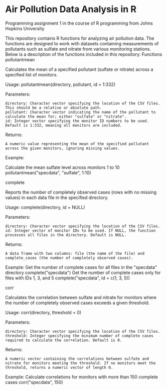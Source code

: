 # Air Pollution Data Analysis in R
Programming assignment 1 in the course of R programming from Johns Hopkins University

This repository contains R functions for analyzing air pollution data. The functions are designed to work with datasets containing measurements of pollutants such as sulfate and nitrate from various monitoring stations. Below is a description of the functions included in this repository:
Functions
pollutantmean

Calculates the mean of a specified pollutant (sulfate or nitrate) across a specified list of monitors.

Usage:
pollutantmean(directory, pollutant, id = 1:332)

Parameters:

    directory: Character vector specifying the location of the CSV files. This should be a relative or absolute path.
    pollutant: Character vector indicating the name of the pollutant to calculate the mean for; either "sulfate" or "nitrate".
    id: Integer vector specifying the monitor ID numbers to be used. Default is 1:332, meaning all monitors are included.

Returns:

    A numeric value representing the mean of the specified pollutant across the given monitors, ignoring missing values.

Example:

Calculate the mean sulfate level across monitors 1 to 10
pollutantmean("specdata", "sulfate", 1:10)

complete

Reports the number of completely observed cases (rows with no missing values) in each data file in the specified directory.

Usage:
complete(directory, id = NULL)

Parameters:

    directory: Character vector specifying the location of the CSV files.
    id: Integer vector of monitor IDs to be used. If NULL, the function processes all files in the directory. Default is NULL.

Returns:

    A data frame with two columns: file (the name of the file) and complete_cases (the number of completely observed cases).

Example:
Get the number of complete cases for all files in the "specdata" directory
complete("specdata")
Get the number of complete cases only for files with IDs 1, 3, and 5
complete("specdata", id = c(1, 3, 5))

corr

Calculates the correlation between sulfate and nitrate for monitors where the number of completely observed cases exceeds a given threshold.

Usage:
corr(directory, threshold = 0)

Parameters:

    directory: Character vector specifying the location of the CSV files.
    threshold: Integer specifying the minimum number of complete cases required to calculate the correlation. Default is 0.

Returns:

    A numeric vector containing the correlations between sulfate and nitrate for monitors meeting the threshold. If no monitors meet the threshold, returns a numeric vector of length 0.

Example:
Calculate correlations for monitors with more than 150 complete cases
corr("specdata", 150)
